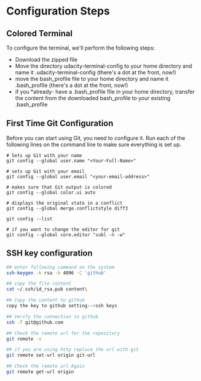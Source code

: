 # Configuration Steps


## Colored Terminal
To configure the terminal, we'll perform the following steps:

- Download the zipped file
- Move the directory udacity-terminal-config to your home directory and name it .udacity-terminal-config (there's a dot at the front, now!)
- move the bash_profile file to your home directory and name it .bash_profile (there's a dot at the front, now!)
- if you *already- have a .bash_profile file in your home directory, transfer the content from the downloaded bash_profile to your existing .bash_profile




## First Time Git Configuration

Before you can start using Git, you need to configure it. Run each of the following lines on the command line to make sure everything is set up.

```
# Sets up Git with your name
git config --global user.name "<Your-Full-Name>"

# sets up Git with your email
git config --global user.email "<your-email-address>"

# makes sure that Git output is colored
git config --global color.ui auto

# displays the original state in a conflict
git config --global merge.conflictstyle diff3

git config --list

# if you want to change the editor for git
git config --global core.editor "subl -n -w"
```


## SSH key configuration

```bash
## enter following command on the system
ssh-keygen -k rsa -b 4096 -C 'github'

## copy the file content
cat ~/.ssh/id_rsa.pub content\

## Copy the content to github
copy the key to github setting-->ssh keys

## Verify the connection to github
ssh -T git@github.com

## Check the remote url for the repository
git remote -v

## if you are using http replace the url with git
git remote set-url origin git-url

## Check the remote url Again
git remote get-url origin

```

